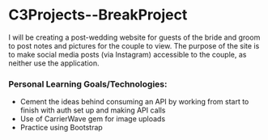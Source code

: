 # C3Projects--BreakProject

I will be creating a post-wedding website for guests of the bride and groom to post notes and pictures for the couple to view. The purpose of the site is to make social media posts (via Instagram) accessible to the couple, as neither use the application.

### Personal Learning Goals/Technologies:
- Cement the ideas behind consuming an API by working from start to finish with auth set up and making API calls
- Use of CarrierWave gem for image uploads
- Practice using Bootstrap
